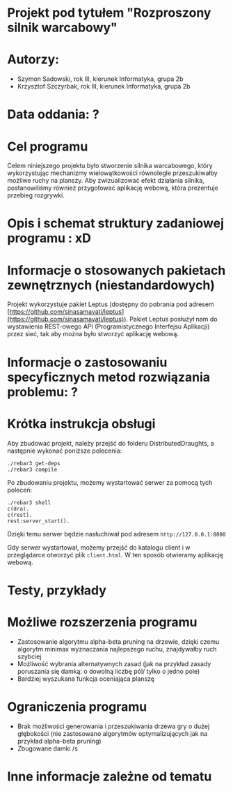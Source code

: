 # Projekt pod tytułem "Rozproszony silnik warcabowy"

# Autorzy:

- Szymon Sadowski, rok III, kierunek Informatyka, grupa 2b
- Krzysztof Szczyrbak, rok III, kierunek Informatyka, grupa 2b

# Data oddania: ?

# Cel programu

Celem niniejszego projektu było stworzenie silnika warcabowego, który wykorzystując mechanizmy wielowątkowości równolegle przeszukiwałby możliwe ruchy na planszy. Aby zwizualizować efekt działania silnika, postanowiliśmy również przygotować aplikację webową, która prezentuje przebieg rozgrywki. 

# Opis i schemat struktury zadaniowej programu : xD

# Informacje o stosowanych pakietach zewnętrznych (niestandardowych)

Projekt wykorzystuje pakiet Leptus (dostępny do pobrania pod adresem [https://github.com/sinasamavati/leptus](https://github.com/sinasamavati/leptus)). Pakiet Leptus posłużył nam do wystawienia REST-owego API (Programistycznego Interfejsu Aplikacji) przez sieć, tak aby można było stworzyć aplikację webową.

# Informacje o zastosowaniu specyficznych metod rozwiązania problemu: ?

# Krótka instrukcja obsługi

Aby zbudować projekt, należy przejść do folderu DistributedDraughts, a następnie wykonać poniższe polecenia:

```
./rebar3 get-deps
./rebar3 compile
```

Po zbudowaniu projektu, możemy wystartować serwer za pomocą tych poleceń:

```
./rebar3 shell
c(dra).
c(rest).
rest:server_start().
```

Dzięki temu serwer będzie nasłuchiwał pod adresem ```http://127.0.0.1:8080```

Gdy serwer wystartował, możemy przejść do katalogu client i w przeglądarce otworzyć plik ```client.html```. W ten sposób otwieramy aplikację webową.

# Testy, przykłady

# Możliwe rozszerzenia programu

- Zastosowanie algorytmu alpha-beta pruning na drzewie, dzięki czemu algorytm minimax wyznaczania najlepszego ruchu, znajdywałby ruch szybciej
- Możliwość wybrania alternatywnych zasad (jak na przykład zasady poruszania się damką: o dowolną liczbę pól/ tylko o jedno pole)
- Bardziej wyszukana funkcja oceniająca planszę

# Ograniczenia programu

- Brak możliwości generowania i przeszukiwania drzewa gry o dużej głębokości (nie zastosowano algorytmów optymalizujących jak na przykład alpha-beta pruning)
- Zbugowane damki /s

# Inne informacje zależne od tematu



